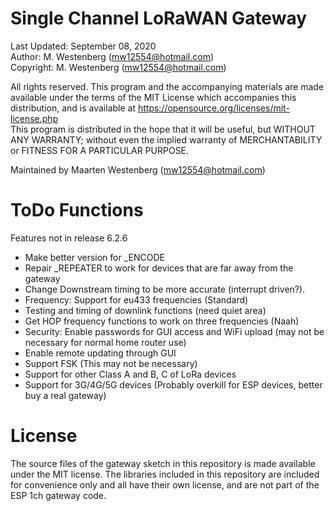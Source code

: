 # Single Channel LoRaWAN Gateway

Last Updated: September 08, 2020	  
Author: M. Westenberg (mw12554@hotmail.com)  
Copyright: M. Westenberg (mw12554@hotmail.com)  

All rights reserved. This program and the accompanying materials are made available under the terms 
of the MIT License which accompanies this distribution, and is available at
https://opensource.org/licenses/mit-license.php  
This program is distributed in the hope that it will be useful, but WITHOUT ANY WARRANTY; 
without even the implied warranty of MERCHANTABILITY or FITNESS FOR A PARTICULAR PURPOSE.

Maintained by Maarten Westenberg (mw12554@hotmail.com)



# ToDo Functions

Features not in release 6.2.6

- Make better version for _ENCODE
- Repair _REPEATER to work for devices that are far away from the gateway
- Change Downstream timing to be more accurate (interrupt driven?).
- Frequency: Support for eu433 frequencies (Standard)
- Testing and timing of downlink functions (need quiet area)
- Get HOP frequency functions to work on three frequencies (Naah)
- Security: Enable passwords for GUI access and WiFi upload (may not be necessary for normal home router use)
- Enable remote updating through GUI
- Support FSK (This may not be necessary)
- Support for other Class A and B, C of LoRa devices
- Support for 3G/4G/5G devices (Probably overkill for ESP devices, better buy a real gateway)



# License

The source files of the gateway sketch in this repository is made available under the MIT
license. The libraries included in this repository are included for convenience only and 
all have their own license, and are not part of the ESP 1ch gateway code.

